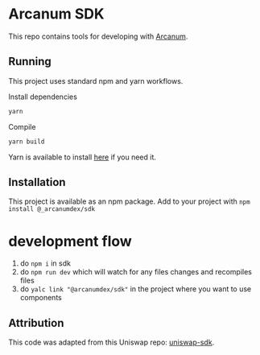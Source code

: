 # Arcanum SDK
This repo contains tools for developing with [Arcanum](arcanum.exchange).

## Running
This project uses standard npm and yarn workflows.

Install dependencies

```sh
yarn
```

Compile
```sh
yarn build
```

Yarn is available to install [here](https://classic.yarnpkg.com/en/docs/install/#debian-stable) if you need it.

## Installation
This project is available as an npm package. Add to your project with `npm install @_arcanumdex/sdk`

# development flow

1. do `npm i` in sdk
2. do `npm run dev` which will watch for any files changes and recompiles files
3. do `yalc link "@arcanumdex/sdk"` in the project where you want to use components

## Attribution
This code was adapted from this Uniswap repo: [uniswap-sdk](https://github.com/Uniswap/sdk).

